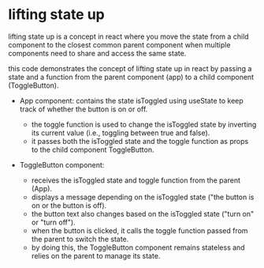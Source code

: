# lifting state up

lifting state up is a concept in react where you move the state from a child component to the closest common parent component when multiple components need to share and access the same state.

this code demonstrates the concept of lifting state up in react by passing a state and a function from the parent component (app) to a child component (ToggleButton).

- App component: contains the state isToggled using useState to keep track of whether the button is on or off.

  - the toggle function is used to change the isToggled state by inverting its current value (i.e., toggling between true and false).
  - it passes both the isToggled state and the toggle function as props to the child component ToggleButton.

- ToggleButton component:

  - receives the isToggled state and toggle function from the parent (App).
  - displays a message depending on the isToggled state ("the button is on or the button is off).
  - the button text also changes based on the isToggled state ("turn on" or "turn off").
  - when the button is clicked, it calls the toggle function passed from the parent to switch the state.
  - by doing this, the ToggleButton component remains stateless and relies on the parent to manage its state.
